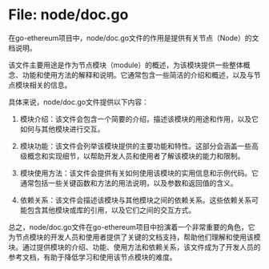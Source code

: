 # File: node/doc.go

在go-ethereum项目中，node/doc.go文件的作用是提供有关节点（Node）的文档说明。

该文件主要用途是作为节点模块（module）的概述，为该模块提供一些整体概念、功能和使用方法的解释和说明。它通常包含一些简洁的介绍和概述，以及与节点模块相关的信息。

具体来说，node/doc.go文件提供以下内容：

1. 模块介绍：该文件会包含一个简要的介绍，描述该模块的用途和作用，以及它如何与其他模块进行交互。

2. 模块功能：该文件会列举该模块提供的主要功能和特性。这部分会涵盖一些高级概念和实现细节，以帮助开发人员和使用者了解该模块的能力和限制。

3. 模块使用方法：该文件会提供有关如何使用该模块的实用信息和示例代码。它通常包括一些关键函数和方法的用法说明，以及参数和返回值的含义。

4. 依赖关系：该文件会描述该模块与其他模块之间的依赖关系。这些依赖关系可能包含其他模块或库的引用，以及它们之间的交互方式。

总之，node/doc.go文件在go-ethereum项目中扮演着一个非常重要的角色，它为节点模块的开发人员和使用者提供了关键的文档支持，帮助他们理解和使用该模块。通过提供模块的介绍、功能、使用方法和依赖关系，该文件成为了开发人员的参考文档，有助于降低学习和使用该节点模块的难度。

